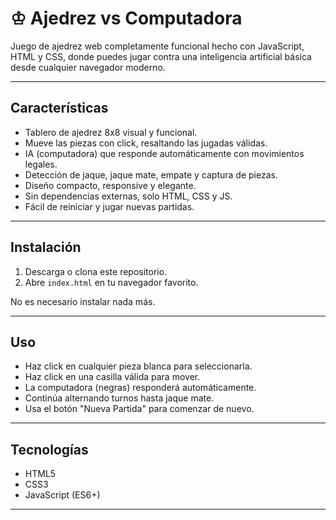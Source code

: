 # ♔ Ajedrez vs Computadora

Juego de ajedrez web completamente funcional hecho con JavaScript, HTML y CSS, donde puedes jugar contra una inteligencia artificial básica desde cualquier navegador moderno.

---

## Características

- Tablero de ajedrez 8x8 visual y funcional.
- Mueve las piezas con click, resaltando las jugadas válidas.
- IA (computadora) que responde automáticamente con movimientos legales.
- Detección de jaque, jaque mate, empate y captura de piezas.
- Diseño compacto, responsive y elegante.
- Sin dependencias externas, solo HTML, CSS y JS.
- Fácil de reiniciar y jugar nuevas partidas.

---

## Instalación

1. Descarga o clona este repositorio.
2. Abre `index.html` en tu navegador favorito.

No es necesario instalar nada más.

---

## Uso

- Haz click en cualquier pieza blanca para seleccionarla.
- Haz click en una casilla válida para mover.
- La computadora (negras) responderá automáticamente.
- Continúa alternando turnos hasta jaque mate.
- Usa el botón "Nueva Partida" para comenzar de nuevo.

---

## Tecnologías

- HTML5
- CSS3
- JavaScript (ES6+)

---

